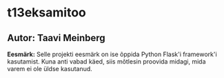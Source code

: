 # t13eksamitoo

## Autor: Taavi Meinberg
**Eesmärk:** Selle projekti eesmärk on ise õppida Python Flask'i framework'i kasutamist.
Kuna anti vabad käed, siis mõtlesin proovida midagi, mida varem ei ole üldse kasutanud.

